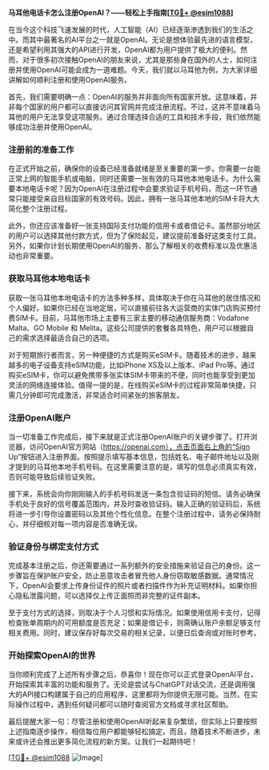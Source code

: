 **马耳他电话卡怎么注册OpenAI？——轻松上手指南[[TG💪+ @esim1088](https://t.me/s/esim1088)]**

在当今这个科技飞速发展的时代，人工智能（AI）已经逐渐渗透到我们的生活之中。而其中最著名的AI平台之一就是OpenAI。无论是想体验最先进的语言模型，还是希望利用其强大的API进行开发，OpenAI都为用户提供了极大的便利。然而，对于很多初次接触OpenAI的朋友来说，尤其是那些身在国外的人士，如何注册并使用OpenAI可能会成为一道难题。今天，我们就以马耳他为例，为大家详细讲解如何顺利注册和使用OpenAI服务。

首先，我们需要明确一点：OpenAI的服务并非面向所有国家开放。这意味着，并非每个国家的用户都可以直接访问其官网并完成注册流程。不过，这并不意味着马耳他的用户无法享受这项服务。通过合理选择合适的工具和技术手段，我们依然能够成功注册并使用OpenAI。

### 注册前的准备工作

在正式开始之前，确保你的设备已经准备就绪是至关重要的第一步。你需要一台能正常上网的智能手机或电脑，同时还需要一张有效的马耳他本地电话卡。为什么需要本地电话卡呢？因为OpenAI在注册过程中会要求验证手机号码，而这一环节通常只能接受来自目标国家的有效号码。因此，拥有一张马耳他本地的SIM卡将大大简化整个注册过程。

此外，你还应该准备好一张支持国际支付功能的信用卡或者借记卡。虽然部分地区的用户可以选择其他付款方式，但为了保险起见，建议提前准备好这类支付工具。另外，如果你计划长期使用OpenAI的服务，那么了解相关的收费标准以及优惠活动也非常重要。

### 获取马耳他本地电话卡

获取一张马耳他本地电话卡的方法多种多样，具体取决于你在马耳他的居住情况和个人偏好。如果你已经在当地定居，可以直接前往各大运营商的实体门店购买预付费SIM卡。目前，马耳他市场上主要有三家主要的移动通信服务商：Vodafone Malta、GO Mobile 和 Melita。这些公司提供的套餐各具特色，用户可以根据自己的需求选择最适合自己的选项。

对于短期旅行者而言，另一种便捷的方式是购买eSIM卡。随着技术的进步，越来越多的电子设备支持eSIM功能，比如iPhone XS及以上版本、iPad Pro等。通过购买eSIM卡，你可以避免携带多张实体SIM卡带来的不便，同时也能享受到更加灵活的网络连接体验。值得一提的是，在线购买eSIM卡的过程非常简单快捷，只需几分钟即可完成激活，非常适合时间紧张的旅客朋友。

### 注册OpenAI账户

当一切准备工作完成后，接下来就是正式注册OpenAI账户的关键步骤了。打开浏览器，访问OpenAI官方网站（https://openai.com），点击页面右上角的“Sign Up”按钮进入注册界面。按照提示填写基本信息，包括姓名、电子邮件地址以及刚才提到的马耳他本地手机号码。在这里需要注意的是，填写的信息必须真实有效，否则可能导致后续验证失败。

接下来，系统会向你刚刚输入的手机号码发送一条包含验证码的短信。请务必确保手机处于良好的信号覆盖范围内，并及时查收验证码。输入正确的验证码后，系统将进一步引导你设置密码以及其他个性化信息。在整个注册过程中，请务必保持耐心，并仔细核对每一项内容是否准确无误。

### 验证身份与绑定支付方式

完成基本注册之后，你还需要通过一系列额外的安全措施来验证自己的身份。这一步骤旨在保护账户安全，防止恶意攻击者冒充他人身份窃取敏感数据。通常情况下，OpenAI会要求上传身份证件的照片或者扫描件作为补充证明材料。如果你担心隐私泄露问题，可以选择仅上传正面照而非完整的证件副本。

至于支付方式的选择，则取决于个人习惯和实际情况。如果使用信用卡支付，记得检查账单周期内的可用额度是否充足；如果是借记卡，则需确认账户余额足够支付相关费用。同时，建议保存好每次交易的相关记录，以便日后查询或对账时参考。

### 开始探索OpenAI的世界

当你顺利完成了上述所有步骤之后，恭喜你！现在你可以正式登录OpenAI平台，开始探索其丰富的功能和服务了。无论是尝试与ChatGPT对话交流，还是调用强大的API接口构建属于自己的应用程序，这里都将为你提供无限可能。当然，在实际操作过程中，遇到任何疑问都可以随时查阅官方文档或寻求社区帮助。

最后提醒大家一句：尽管注册和使用OpenAI听起来复杂繁琐，但实际上只要按照上述指南逐步操作，相信每位用户都能够轻松搞定。而且，随着技术不断进步，未来或许还会推出更多简化流程的新方案。让我们一起期待吧！

[[TG💪+ @esim1088](https://t.me/s/esim1088) ![Image](https://i.postimg.cc/4NQfJmqS/Snipaste-2025-05-13-00-14-12.png)]